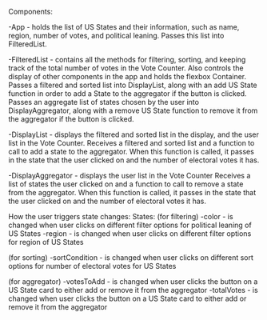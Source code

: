 Components:

-App - holds the list of US States and their information, such as
name, region, number of votes, and political leaning. Passes this list
into FilteredList.

-FilteredList - contains all the methods for filtering, sorting, and 
keeping track of the total number of votes in the Vote Counter.
Also controls the display of other components in the app and holds the
flexbox Container.
Passes a filtered and sorted list into DisplayList, along with an add
US State function in order to add a State to the aggregator if the 
button is clicked. 
Passes an aggregate list of states chosen by the user into DisplayAggregator,
along with a remove US State function to remove it from the aggregator
if the button is clicked.

-DisplayList - displays the filtered and sorted list in the display, 
and the user list in the Vote Counter. Receives a filtered and sorted
list and a function to call to add a state to the aggregator.
When this function is called, it passes in the state that the user clicked
on and the number of electoral votes it has.

-DisplayAggregator - displays the user list in the Vote Counter
Receives a list of states the user clicked on and a function to call to 
remove a state from the aggregator.
When this function is called, it passes in the state that the user clicked
on and the number of electoral votes it has.


How the user triggers state changes:
States:
(for filtering)
-color - is changed when user clicks on different filter options for
political leaning of US States
-region - is changed when user clicks on different filter options for
region of US States

(for sorting)
-sortCondition - is changed when user clicks on different sort options
for number of electoral votes for US States

(for aggregator)
-votesToAdd - is changed when user clicks the button on a US State card
to either add or remove it from the aggregator
-totalVotes - is changed when user clicks the button on a US State card
to either add or remove it from the aggregator

